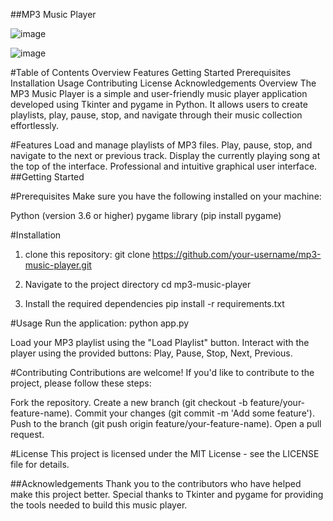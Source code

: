 ##MP3 Music Player

![image](https://github.com/shelkeom230/codeclause_interenship_projects/assets/104075298/971d5e54-9dde-486b-a9b4-848b0014b51b)

![image](https://github.com/shelkeom230/codeclause_interenship_projects/assets/104075298/2043c33f-df0c-479f-b2e2-9f3996862e52)


#Table of Contents
Overview
Features
Getting Started
Prerequisites
Installation
Usage
Contributing
License
Acknowledgements
Overview
The MP3 Music Player is a simple and user-friendly music player application developed using Tkinter and pygame in Python. It allows users to create playlists, play, pause, stop, and navigate through their music collection effortlessly.

#Features
Load and manage playlists of MP3 files.
Play, pause, stop, and navigate to the next or previous track.
Display the currently playing song at the top of the interface.
Professional and intuitive graphical user interface.
##Getting Started

#Prerequisites
Make sure you have the following installed on your machine:

Python (version 3.6 or higher)
pygame library (pip install pygame)
 
#Installation
1. clone this repository:
git clone https://github.com/your-username/mp3-music-player.git

2. Navigate to the project directory
cd mp3-music-player

3. Install the required dependencies
pip install -r requirements.txt

#Usage
Run the application:
python app.py

Load your MP3 playlist using the "Load Playlist" button.
Interact with the player using the provided buttons: Play, Pause, Stop, Next, Previous.

#Contributing
Contributions are welcome! If you'd like to contribute to the project, please follow these steps:

Fork the repository.
Create a new branch (git checkout -b feature/your-feature-name).
Commit your changes (git commit -m 'Add some feature').
Push to the branch (git push origin feature/your-feature-name).
Open a pull request.

#License
This project is licensed under the MIT License - see the LICENSE file for details.

##Acknowledgements
Thank you to the contributors who have helped make this project better.
Special thanks to Tkinter and pygame for providing the tools needed to build this music player.

